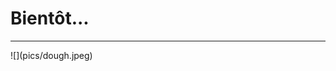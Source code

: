 <!-- Main header navigation -->
<p align="center"><h1>Bientôt...</h1></p>
<hr/>
<!-- /Main header navigation -->
![](pics/dough.jpeg)